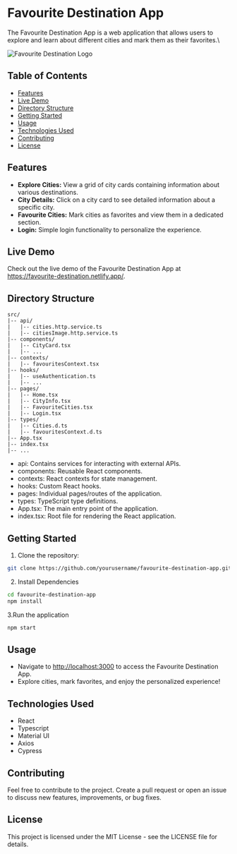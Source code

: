 # Favourite Destination App

The Favourite Destination App is a web application that allows users to explore and learn about different cities and mark them as their favorites.\

![Favourite Destination Logo](/public/images/logo.png)


## Table of Contents

- [Features](#features)
- [Live Demo](#live-demo)
- [Directory Structure](#directory-structure)
- [Getting Started](#getting-started)
- [Usage](#usage)
- [Technologies Used](#technologies-used)
- [Contributing](#contributing)
- [License](#license)

## Features

- **Explore Cities:** View a grid of city cards containing information about various destinations.
- **City Details:** Click on a city card to see detailed information about a specific city.
- **Favourite Cities:** Mark cities as favorites and view them in a dedicated section.
- **Login:** Simple login functionality to personalize the experience.

## Live Demo

Check out the live demo of the Favourite Destination App at <https://favourite-destination.netlify.app/>.

## Directory Structure

```plaintext
src/
|-- api/
|   |-- cities.http.service.ts
|   |-- citiesImage.http.service.ts
|-- components/
|   |-- CityCard.tsx
|   |-- ...
|-- contexts/
|   |-- favouritesContext.tsx
|-- hooks/
|   |-- useAuthentication.ts
|   |-- ...
|-- pages/
|   |-- Home.tsx
|   |-- CityInfo.tsx
|   |-- FavouriteCities.tsx
|   |-- Login.tsx
|-- types/
|   |-- Cities.d.ts
|   |-- favouritesContext.d.ts
|-- App.tsx
|-- index.tsx
|-- ...
```

- api: Contains services for interacting with external APIs.
- components: Reusable React components.
- contexts: React contexts for state management.
- hooks: Custom React hooks.
- pages: Individual pages/routes of the application.
- types: TypeScript type definitions.
- App.tsx: The main entry point of the application.
- index.tsx: Root file for rendering the React application.

## Getting Started

1. Clone the repository:

```bash
git clone https://github.com/yourusername/favourite-destination-app.git
```

2. Install Dependencies

```bash
cd favourite-destination-app
npm install
```

3.Run the application

```bash
npm start
```

## Usage

- Navigate to <http://localhost:3000> to access the Favourite Destination App.
- Explore cities, mark favorites, and enjoy the personalized experience!

## Technologies Used

- React
- Typescript
- Material UI
- Axios
- Cypress

## Contributing

Feel free to contribute to the project. Create a pull request or open an issue to discuss new features, improvements, or bug fixes.

## License

This project is licensed under the MIT License - see the LICENSE file for details.
